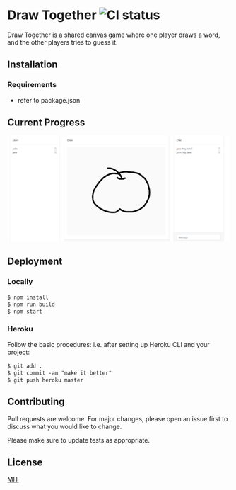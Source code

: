 # Draw Together ![CI status](https://img.shields.io/badge/build-passing-brightgreen.svg)

Draw Together is a shared canvas game where one player draws a word, and the other players tries to guess it.

## Installation

### Requirements
* refer to package.json

## Current Progress
![progress](imgs/progress.PNG)

## Deployment
### Locally
```
$ npm install
$ npm run build
$ npm start
```
### Heroku
Follow the basic procedures:
i.e. after setting up Heroku CLI and your project:
```
$ git add .
$ git commit -am "make it better"
$ git push heroku master
```

## Contributing
Pull requests are welcome. For major changes, please open an issue first to discuss what you would like to change.

Please make sure to update tests as appropriate.

## License
[MIT](https://choosealicense.com/licenses/mit/)